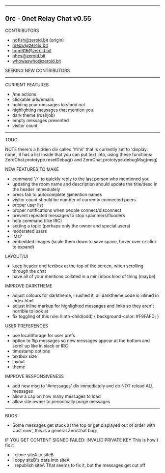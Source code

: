 ---------------------------------------------
0rc - 0net Relay Chat v0.55
---------------------------------------------

CONTRIBUTORS
- nofish@zeroid.bit (origin)
- meow@zeroid.bit
- cgm616@zeroid.bit
- hhes@zeroid.bit
- whowaswho@zeroid.bit

SEEKING NEW CONTRIBUTORS

---------------------------------------------

CURRENT FEATURES
- /me actions
- clickable urls/emails
- bolding your messages to stand out
- highlighting messages that mention you
- dark theme (rushjob)
- empty messages prevented
- visitor count

---------------------------------------------

TODO

NOTE
there's a hidden div called '#rhs' that is currently set to 'display: none',
it has a list inside that you can put text into, using these functions: 
ZeroChat.prototype.resetDebug() and ZeroChat.prototype.debugMsg(msg)

NEW FEATURES TO MAKE
- command '/r' to quickly reply to the last person who mentioned you
- updating the room name and description should update the title/desc in the header immediately
- press tab to autocomplete @mention names
- visitor count should be number of currently connected peers
- proper user list
- proper notifications when people connect/disconnect
- prevent repeated messages to stop spammers/flooders
- help command (like IRC)
- setting a topic (perhaps only the owner and special users)
- moderated users
- IMs?
- embedded images (scale them down to save space, hover over or click to expand)

LAYOUT/UI
- keep header and textbox at the top of the screen, when scrolling through the chat
- have all of your mentions collated in a mini inbox kind of thing (maybe)

IMPROVE DARKTHEME
- adjust colours for darktheme, I rushed it, all darktheme code is inlined in index.html
- adjust inline markup for highlighted messages and links so they aren't horrible to look at
- fix toggling of this rule: li:nth-child(odd) { background-color: #F9FAFD; }

USER PREFERENCES
- use localStorage for user prefs
- option to flip messages so new messages appear at the bottom and scroll up like in slack or IRC
- timestamp options
- textbox size
- layout
- theme

IMPROVE RESPONSIVENESS
- add new msg to '#messages' div immediately and do NOT reload ALL messages
- allow a cap on how many messages to load
- allow site owner to periodically purge messages

---------------------------------------------

BUGS
- Some messages get stuck at the top or get displayed out of order with 'Just now', this is a general ZeroChat bug

IF YOU GET CONTENT SIGNED FAILED: INVALID PRIVATE KEY
This is how I fix it
- I clone siteA to siteB
- I copy siteB's data into siteA
- I republish siteA
That seems to fix it, but the messages get cut off


